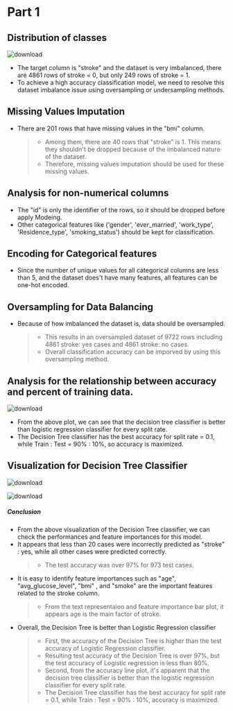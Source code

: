 # Part 1

## Distribution of classes

![download](https://user-images.githubusercontent.com/104394105/167068870-ef378a14-cec3-4b77-b0ab-82d155d41a6c.png)
* The target column is "stroke" and the dataset is very imbalanced, there are 4861 rows of stroke = 0, but only 249 rows of stroke = 1.
* To achieve a high accuracy classification model, we need to resolve this dataset imbalance issue using oversampling or undersampling methods.

## Missing Values Imputation
* There are 201 rows that have missing values in the "bmi" column. 
  >* Among them, there are 40 rows that "stroke" is 1. This means they shouldn't be dropped because of the imbalanced nature of the dataset.
  >* Therefore, missing values imputation should be used for these missing values.

## Analysis for non-numerical columns
* The "id" is only the identifier of the rows, so it should be dropped before apply Modeing.
* Other categorical features like ('gender', 'ever_married', 'work_type', 'Residence_type', 'smoking_status') should be kept for classification.

## Encoding for Categorical features
* Since the number of unique values for all categorical columns are less than 5, and the dataset does't have many features, all features can be one-hot encoded.

## Oversampling for Data Balancing
* Because of how imbalanced the dataset is, data should be oversampled.
  >* This results in an oversampled dataset of 9722 rows including 4861 stroke: yes cases and 4861 stroke: no cases.
  >* Overall classification accuracy can be imporved by using this oversampling method.

## Analysis for the relationship between accuracy and percent of training data.
![download](https://user-images.githubusercontent.com/104394105/167069431-64b1f261-e9db-4d24-93fc-222ff2065c93.png)
* From the above plot, we can see that the decision tree classifier is better than logistic regression classifier for every split rate.
* The Decision Tree classifier has the best accuracy for split rate = 0.1, while Train : Test = 90% : 10%, so accuracy is maximized.

## Visualization for Decision Tree Classifier
![download](https://user-images.githubusercontent.com/104394105/167069499-567f07d4-8190-4a5f-82bb-ec476a11a17b.png)

![download](https://user-images.githubusercontent.com/104394105/167069511-6752a80e-a2a2-432b-b256-597a84c4a75f.png)

##### Conclusion
* From the above visualization of the Decision Tree classifier, we can check the performances and feature importances for this model.
* It appears that less than 20 cases were incorrectly predicted as "stroke" : yes, while all other cases were predicted correctly.
  >* The test accuracy was over 97% for 973 test cases.
* It is easy to identify feature importances such as "age", "avg_glucose_level", "bmi" , and "smoke" are the important features related to the stroke column.
  >* From the text representaion and feature importance bar plot, it appears age is the main factor of stroke.
* Overall, the Decision Tree is better than Logistic Regression classifier
  >* First, the accuracy of the Decision Tree is higher than the test accuracy of Logistic Regression classifier.
  >* Resulting test accuracy of the Decision Tree is over 97%, but the test accuracy of Logistic regression is less than 80%.
  >* Second, from the accuracy line plot, it's apparent that the decision tree classifier is better than the logistic regression classifier for every split rate. 
  >* The Decision Tree classifier has the best accuracy for split rate = 0.1, while Train : Test = 90% : 10%, accuracy is maximized.
